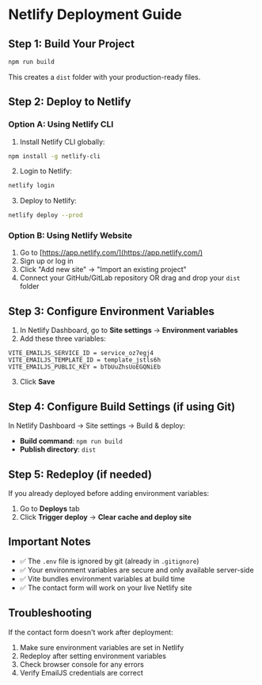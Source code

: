 # Netlify Deployment Guide

## Step 1: Build Your Project

```bash
npm run build
```

This creates a `dist` folder with your production-ready files.

## Step 2: Deploy to Netlify

### Option A: Using Netlify CLI

1. Install Netlify CLI globally:
```bash
npm install -g netlify-cli
```

2. Login to Netlify:
```bash
netlify login
```

3. Deploy to Netlify:
```bash
netlify deploy --prod
```

### Option B: Using Netlify Website

1. Go to [https://app.netlify.com/](https://app.netlify.com/)
2. Sign up or log in
3. Click "Add new site" → "Import an existing project"
4. Connect your GitHub/GitLab repository OR drag and drop your `dist` folder

## Step 3: Configure Environment Variables

1. In Netlify Dashboard, go to **Site settings** → **Environment variables**
2. Add these three variables:

```
VITE_EMAILJS_SERVICE_ID = service_oz7egj4
VITE_EMAILJS_TEMPLATE_ID = template_jstls6h
VITE_EMAILJS_PUBLIC_KEY = bTbUuZhsUoEGQNiEb
```

3. Click **Save**

## Step 4: Configure Build Settings (if using Git)

In Netlify Dashboard → Site settings → Build & deploy:

- **Build command**: `npm run build`
- **Publish directory**: `dist`

## Step 5: Redeploy (if needed)

If you already deployed before adding environment variables:
1. Go to **Deploys** tab
2. Click **Trigger deploy** → **Clear cache and deploy site**

## Important Notes

- ✅ The `.env` file is ignored by git (already in `.gitignore`)
- ✅ Your environment variables are secure and only available server-side
- ✅ Vite bundles environment variables at build time
- ✅ The contact form will work on your live Netlify site

## Troubleshooting

If the contact form doesn't work after deployment:
1. Make sure environment variables are set in Netlify
2. Redeploy after setting environment variables
3. Check browser console for any errors
4. Verify EmailJS credentials are correct
